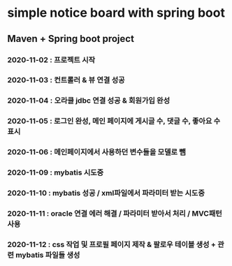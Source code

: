 # simple notice board with spring boot

## Maven + Spring boot project

### 2020-11-02 : 프로젝트 시작
### 2020-11-03 : 컨트롤러  & 뷰 연결 성공
### 2020-11-04 : 오라클 jdbc 연결 성공 & 회원가입 완성
### 2020-11-05 : 로그인 완성, 메인 페이지에 게시글 수, 댓글 수, 좋아요 수 표시
### 2020-11-06 : 메인페이지에서 사용하던 변수들을 모델로 뺌
### 2020-11-09 : mybatis 시도중
### 2020-11-10 : mybatis 성공 / xml파일에서 파라미터 받는 시도중
### 2020-11-11 : oracle 연결 에러 해결 / 파라미터 받아서 처리 / MVC패턴 사용
### 2020-11-12 : css 작업 및 프로필 페이지 제작 & 팔로우 테이블 생성 + 관련 mybatis 파일들 생성